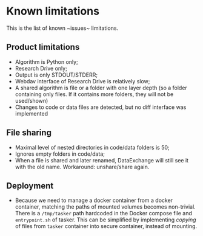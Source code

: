 # Known limitations

This is the list of known ~issues~ limitations.

## Product limitations
* Algorithm is Python only;
* Research Drive only;
* Output is only STDOUT/STDERR;
* Webdav interface of Research Drive is relatively slow;
* A shared algorithm is file or a folder with one layer depth
(so a folder containing only files. If it contains more folders,
they will not be used/shown)
* Changes to code or data files are detected, but no diff interface was implemented

## File sharing
* Maximal level of nested directories in code/data folders is 50;
* Ignores empty folders in code/data;
* When a file is shared and later renamed, DataExchange will still see it with
  the old name. Workaround: unshare/share again.


## Deployment

* Because we need to manage a docker container from a docker container,
  matching the paths of mounted volumes becomes non-trivial. There is a
  `/tmp/tasker` path hardcoded in the Docker compose file and `entrypoint.sh`
  of tasker. This can be simplified by implementing *copying* of files from
  `tasker` container into secure container, instead of mounting.
